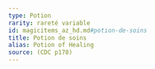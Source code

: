 ```yaml
---
type: Potion
rarity: rareté variable
id: magicitems_az_hd.md#potion-de-soins
title: Potion de soins
alias: Potion of Healing
source: (CDC p178)
---
```


